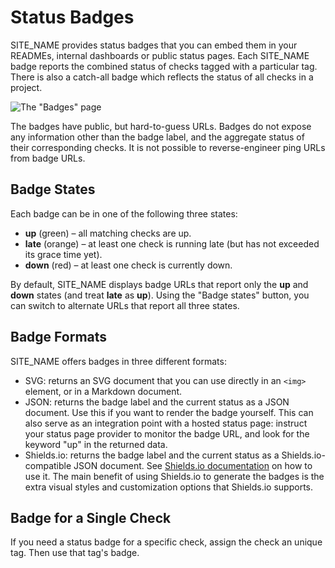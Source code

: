 # Status Badges

SITE_NAME provides status badges that you can embed them in your READMEs, internal
dashboards or public status pages. Each SITE_NAME badge reports the combined status of
checks tagged with a particular tag. There is also a catch-all badge which reflects
the status of all checks in a project.

![The "Badges" page](IMG_URL/badges.png)

The badges have public, but hard-to-guess URLs. Badges do not expose any information
other than the badge label, and the aggregate status of their corresponding checks.
It is not possible to reverse-engineer ping URLs from badge URLs.

## Badge States

Each badge can be in one of the following three states:

* **up** (green) – all matching checks are up.
* **late** (orange) – at least one check is running late (but has not exceeded its grace time yet).
* **down** (red) – at least one check is currently down.

By default, SITE_NAME displays badge URLs that report only the
**up** and **down** states (and treat **late** as **up**). Using the "Badge states"
button, you can switch to alternate URLs that report all three states.

## Badge Formats

SITE_NAME offers badges in three different formats:

* SVG: returns an SVG document that you can use directly in an `<img>` element, or
  in a Markdown document.
* JSON: returns the badge label and the current status as a JSON document. Use this
  if you want to render the badge yourself. This can also serve as an integration
  point with a hosted status page: instruct your status page provider to monitor the
  badge URL, and look for the keyword "up" in the returned data.
* Shields.io: returns the badge label and the current status as a
  Shields.io-compatible JSON document. See [Shields.io documentation](https://shields.io/endpoint)
  on how to use it. The main benefit of using Shields.io to generate the badges is
  the extra visual styles and customization options that Shields.io supports.

## Badge for a Single Check

If you need a status badge for a specific check, assign the check an
unique tag. Then use that tag's badge.

